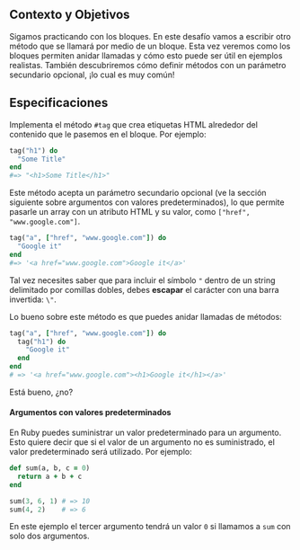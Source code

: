 ## Contexto y Objetivos

Sigamos practicando con los bloques. En este desafío vamos a escribir otro método que se llamará por medio de un bloque. Esta vez veremos como los bloques permiten anidar llamadas y cómo esto puede ser útil en ejemplos realistas. También descubriremos cómo definir métodos con un parámetro secundario opcional, ¡lo cual es muy común!

## Especificaciones

Implementa el método `#tag` que crea etiquetas HTML alrededor del contenido que le pasemos en el bloque. Por ejemplo:

```ruby
tag("h1") do
  "Some Title"
end
#=> "<h1>Some Title</h1>"
```

Este método acepta un parámetro secundario opcional (ve la sección siguiente sobre argumentos con valores predeterminados), lo que permite pasarle un array con un atributo HTML y su valor, como `["href", "www.google.com"]`.

```ruby
tag("a", ["href", "www.google.com"]) do
  "Google it"
end
#=> '<a href="www.google.com">Google it</a>'
```

Tal vez necesites saber que para incluir el símbolo `"` dentro de un string delimitado por comillas dobles, debes **escapar** el carácter con una barra invertida: `\"`.

Lo bueno sobre este método es que puedes anidar llamadas de métodos:

```ruby
tag("a", ["href", "www.google.com"]) do
  tag("h1") do
    "Google it"
  end
end
# => '<a href="www.google.com"><h1>Google it</h1></a>'
```

Está bueno, ¿no?

#### Argumentos con valores predeterminados

En Ruby puedes suministrar un valor predeterminado para un argumento. Esto quiere decir que si el valor de un argumento no es suministrado, el valor predeterminado será utilizado. Por ejemplo:

```ruby
def sum(a, b, c = 0)
  return a + b + c
end

sum(3, 6, 1) # => 10
sum(4, 2)    # => 6
```

En este ejemplo el tercer argumento tendrá un valor `0` si llamamos a `sum`  con solo dos argumentos.

